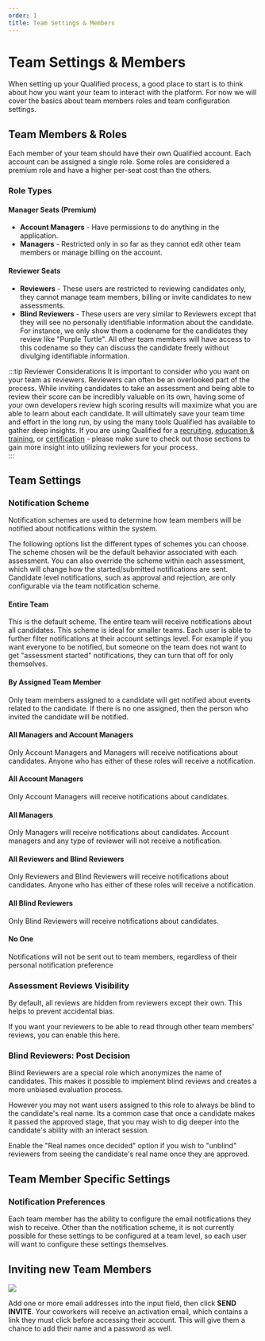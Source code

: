```yaml
---
order: 1
title: Team Settings & Members
---
```

# Team Settings & Members
When setting up your Qualified process, a good place to start is to think about how you want your team to interact with the platform. For now we will cover the basics about team members roles and team configuration settings.

## Team Members & Roles
Each member of your team should have their own Qualified account. Each account can be assigned a single role. Some roles are considered a premium role and have a higher per-seat cost than the others.

### Role Types
#### Manager Seats (Premium)
- **Account Managers** - Have permissions to do anything in the application.
- **Managers** - Restricted only in so far as they cannot edit other team members or manage billing on the account.

#### Reviewer Seats
- **Reviewers** - These users are restricted to reviewing candidates only, they cannot manage team members, billing or invite candidates to new assessments.
- **Blind Reviewers** - These users are very similar to Reviewers except that they will see no personally identifiable information about the candidate. For instance, we only show them a codename for the candidates they review like "Purple Turtle". All other team members will have access to this codename so they can discuss the candidate freely without divulging identifiable information.

:::tip Reviewer Considerations
It is important to consider who you want on your team as reviewers. Reviewers can often be an overlooked part of the process. While inviting candidates to take an assessment and being able to review their score can be incredibly valuable on its own, having some of your own developers review high scoring results will maximize what you are able to learn about each candidate. It will ultimately save your team time and effort in the long run, by using the many tools Qualified has available to gather deep insights. If you are using Qualified for a [recruiting](../recruitment), [education & training](../education), or [certification](../certification) - please make sure to check out those sections to gain more insight into utilizing reviewers for your process.   
::: 

## Team Settings
### Notification Scheme
Notification schemes are used to determine how team members will be notified about notifications within the system. 

The following options list the different types of schemes you can choose. The scheme chosen will be the default behavior associated with each assessment. You can also override the scheme within each assessment, which will change how the started/submitted notifications are sent. Candidate level notifications, such as approval and rejection, are only configurable via the team notification scheme.

#### Entire Team
This is the default scheme. The entire team will receive notifications about all candidates. This scheme is ideal for smaller teams. Each user is able to further
filter notifications at their account settings level. For example if you want everyone to be notified, but someone on the team does not want to get "assessment started" notifications,
they can turn that off for only themselves.
#### By Assigned Team Member
Only team members assigned to a candidate will get notified about events related to the candidate. If there is no one assigned, then the person who invited the candidate will be notified. 
#### All Managers and Account Managers
Only Account Managers and Managers will receive notifications about candidates. Anyone who has either of these roles will receive a notification.
#### All Account Managers
Only Account Managers will receive notifications about candidates. 
#### All Managers
Only Managers will receive notifications about candidates. Account managers and any type of reviewer will not receive a notification. 
#### All Reviewers and Blind Reviewers
Only Reviewers and Blind Reviewers will receive notifications about candidates. Anyone who has either of these roles will receive a notification. 
#### All Blind Reviewers
Only Blind Reviewers will receive notifications about candidates. 
#### No One
Notifications will not be sent out to team members, regardless of their personal notification preference

### Assessment Reviews Visibility

By default, all reviews are hidden from reviewers except their own. This helps to prevent accidental bias.

If you want your reviewers to be able to read through other team members' reviews, you can enable this here.

### Blind Reviewers: Post Decision

Blind Reviewers are a special role which anonymizes the name of candidates. 
This makes it possible to implement blind reviews and creates a more unbiased evaluation process. 

However you may not want users assigned to this role to always be blind to the candidate's real name. Its a common case that once
a candidate makes it passed the approved stage, that you may wish to dig deeper into the candidate's ability with an interact session.

Enable the "Real names once decided" option if you wish to "unblind" reviewers from seeing the candidate's real name once they are approved.

## Team Member Specific Settings
### Notification Preferences
Each team member has the ability to configure the email notifications they wish to receive. Other than the notification scheme, it is not currently possible for these settings to be configured at a team level, so each user will want to configure these settings themselves.  

## Inviting new Team Members

![](/images/hire/account-team-invite-team-member.png)

Add one or more email addresses into the input field, then click **SEND INVITE**. Your coworkers will receive an activation email, which contains a link they must click before accessing their account.  This will give them a chance to add their name and a password as well.
  
